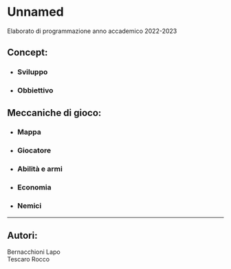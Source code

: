 # Unnamed
Elaborato di programmazione anno accademico 2022-2023

## Concept:
  - ### Sviluppo
  - ### Obbiettivo
## Meccaniche di gioco:
  - ### Mappa
  - ### Giocatore
  - ### Abilità e armi
  - ### Economia 
  - ### Nemici
___
## Autori:
Bernacchioni Lapo </br>
Tescaro Rocco

